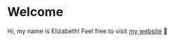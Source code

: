 # Welcome
Hi, my name is Elizabeth! Feel free to visit [my website](http://elizabethhim.github.io) :sparkling_heart:
